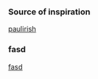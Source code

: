 ### Source of inspiration
[paulirish](https://github.com/paulirish/dotfiles)

### fasd
[fasd](https://github.com/clvv/fasd)
